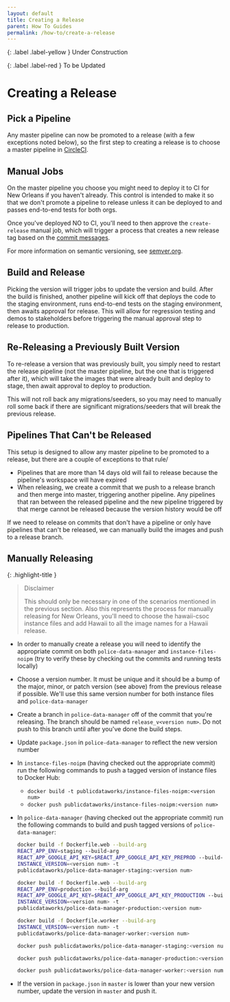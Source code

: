```yaml
---
layout: default
title: Creating a Release
parent: How To Guides
permalink: /how-to/create-a-release
---
```


{: .label .label-yellow }
Under Construction

{: .label .label-red }
To be Updated

# Creating a Release

## Pick a Pipeline

Any master pipeline can now be promoted to a release (with a few exceptions noted below), so the first step to creating a release is to choose a master pipeline in [CircleCI](https://app.circleci.com/pipelines/github/PublicDataWorks/police_data_manager?branch=master).

## Manual Jobs

On the master pipeline you choose you might need to deploy it to CI for New Orleans if you haven't already. This control is intended to make it so that we don't promote a pipeline to release unless it can be deployed to and passes end-to-end tests for both orgs.

Once you've deployed NO to CI, you'll need to then approve the `create-release` manual job, which will trigger a process that creates a new release tag based on the [commit messages](https://sites.google.com/thoughtworks.com/tw-invisible-institute-wiki/development-resources/commit-format).

For more information on semantic versioning, see [semver.org](http://semver.org/).

## Build and Release

Picking the version will trigger jobs to update the version and build. After the build is finished, another pipeline will kick off that deploys the code to the staging environment, runs end-to-end tests on the staging environment, then awaits approval for release. This will allow for regression testing and demos to stakeholders before triggering the manual approval step to release to production.

## Re-Releasing a Previously Built Version

To re-release a version that was previously built, you simply need to restart the release pipeline (not the master pipeline, but the one that is triggered after it), which will take the images that were already built and deploy to stage, then await approval to deploy to production.

This will not roll back any migrations/seeders, so you may need to manually roll some back if there are significant migrations/seeders that will break the previous release.

## Pipelines That Can't be Released

This setup is designed to allow any master pipeline to be promoted to a release, but there are a couple of exceptions to that rule/

- Pipelines that are more than 14 days old will fail to release because the pipeline's workspace will have expired
- When releasing, we create a commit that we push to a release branch and then merge into master, triggering another pipeline. Any pipelines that ran between the released pipeline and the new pipeline triggered by that merge cannot be released because the version history would be off

If we need to release on commits that don't have a pipeline or only have pipelines that can't be released, we can manually build the images and push to a release branch.

## Manually Releasing

{: .highlight-title }
> Disclaimer
>
> This should only be necessary in one of the scenarios mentioned in the previous section. Also this represents the process for manually releasing for New Orleans, you'll need to choose the hawaii-csoc instance files and add Hawaii to all the image names for a Hawaii release.

- In order to manually create a release you will need to identify the appropriate commit on both `police-data-manager` and `instance-files-noipm` (try to verify these by checking out the commits and running tests locally)
- Choose a version number. It must be unique and it should be a bump of the major, minor, or patch version (see above) from the previous release if possible. We'll use this same version number for both instance files and `police-data-manager`
- Create a branch in `police-data-manager` off of the commit that you're releasing. The branch should be named `release_v<version num>`. Do not push to this branch until after you've done the build steps.
- Update `package.json` in `police-data-manager` to reflect the new version number
- In `instance-files-noipm` (having checked out the appropriate commit) run the following commands to push a tagged version of instance files to Docker Hub:
  - `docker build -t publicdataworks/instance-files-noipm:<version num>`
  - `docker push publicdataworks/instance-files-noipm:<version num>`
- In `police-data-manager` (having checked out the appropriate commit) run the following commands to build and push tagged versions of `police-data-manager`:

  ```bash
  docker build -f Dockerfile.web --build-arg
  REACT_APP_ENV=staging --build-arg
  REACT_APP_GOOGLE_API_KEY=$REACT_APP_GOOGLE_API_KEY_PREPROD --build-arg
  INSTANCE_VERSION=<version num> -t
  publicdataworks/police-data-manager-staging:<version num>
  ```

  ```bash
  docker build -f Dockerfile.web --build-arg
  REACT_APP_ENV=production --build-arg
  REACT_APP_GOOGLE_API_KEY=$REACT_APP_GOOGLE_API_KEY_PRODUCTION --build-arg 
  INSTANCE_VERSION=<version num> -t
  publicdataworks/police-data-manager-production:<version num>
  ```

  ```bash
  docker build -f Dockerfile.worker --build-arg
  INSTANCE_VERSION=<version num> -t
  publicdataworks/police-data-manager-worker:<version num>
  ```

  ```bash
  docker push publicdataworks/police-data-manager-staging:<version num#>
  ```

  ```bash
  docker push publicdataworks/police-data-manager-production:<version num>
  ```

  ```bash
  docker push publicdataworks/police-data-manager-worker:<version num>
  ```

- If the version in `package.json` in `master` is lower than your new version number, update the version in `master` and push it.
